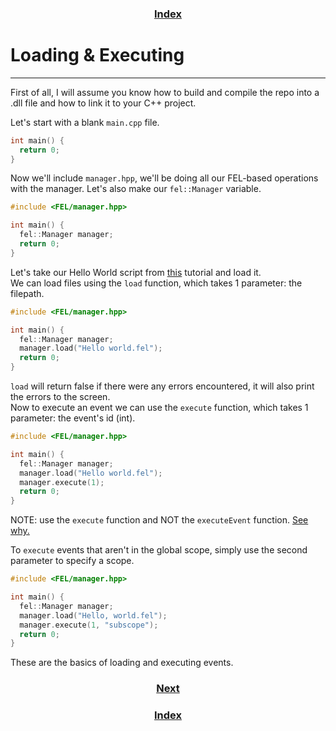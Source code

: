 <h3 align="center"><a href="index.html">Index</a></h3>

# Loading & Executing
-----

First of all, I will assume you know how to build and compile the repo into a .dll file and how to link it to your C++ project.

Let's start with a blank `main.cpp` file.
```cpp
int main() {
  return 0;
}
```

Now we'll include `manager.hpp`, we'll be doing all our FEL-based operations with the manager.
Let's also make our `fel::Manager` variable.

```cpp
#include <FEL/manager.hpp>

int main() {
  fel::Manager manager;
  return 0;
}
```

Let's take our Hello World script from [this](structure.html) tutorial and load it.  
We can load files using the `load` function, which takes 1 parameter: the filepath.

```cpp
#include <FEL/manager.hpp>

int main() {
  fel::Manager manager;
  manager.load("Hello world.fel");
  return 0;
}
```

`load` will return false if there were any errors encountered, it will also print the errors to the screen.  
Now to execute an event we can use the `execute` function, which takes 1 parameter: the event's id (int).

```cpp
#include <FEL/manager.hpp>

int main() {
  fel::Manager manager;
  manager.load("Hello world.fel");
  manager.execute(1);  
  return 0;
}
```
NOTE: use the `execute` function and NOT the `executeEvent` function. [See why.](custom-commands.html)

To `execute` events that aren't in the global scope, simply use the second parameter to specify a scope.  

```cpp
#include <FEL/manager.hpp>

int main() {
  fel::Manager manager;
  manager.load("Hello, world.fel");
  manager.execute(1, "subscope");
  return 0;
}
```

These are the basics of loading and executing events.

<h3 align="center"><a href="context.html">Next</a></h3>
<h3 align="center"><a href="index.html">Index</a></h3>
